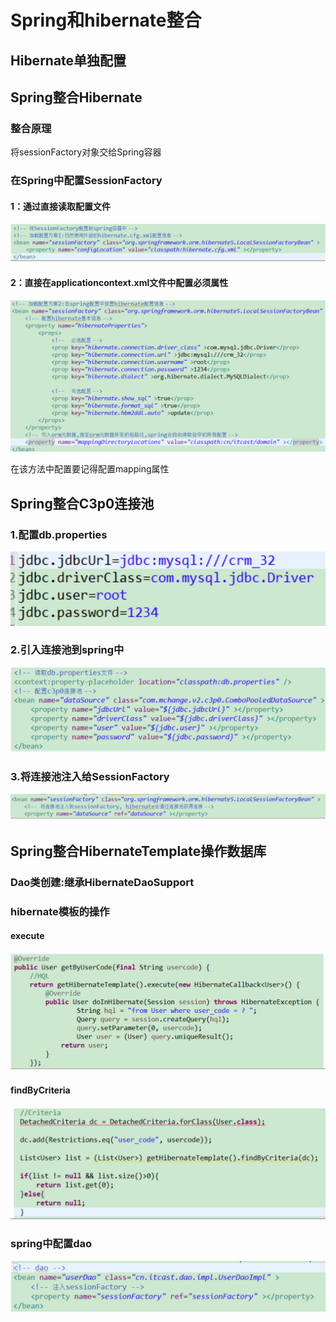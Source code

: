 # Spring和hibernate整合

## Hibernate单独配置

## Spring整合Hibernate

### 整合原理

将sessionFactory对象交给Spring容器

### 在Spring中配置SessionFactory

#### 1：通过直接读取配置文件

![](../../../.gitbook/assets/image%20%28123%29.png)

#### 2：直接在applicationcontext.xml文件中配置必须属性

![](../../../.gitbook/assets/image%20%2869%29.png)

在该方法中配置要记得配置mapping属性



## Spring整合C3p0连接池

### 1.配置db.properties

![](../../../.gitbook/assets/image%20%28167%29.png)

### 2.引入连接池到spring中

![](../../../.gitbook/assets/image%20%28116%29.png)

### 3.将连接池注入给SessionFactory

![](../../../.gitbook/assets/image%20%28138%29.png)

## Spring整合HibernateTemplate操作数据库

### Dao类创建:继承HibernateDaoSupport

### hibernate模板的操作

#### execute

![](../../../.gitbook/assets/image%20%28131%29.png)

#### findByCriteria

![](../../../.gitbook/assets/image%20%28103%29.png)

### spring中配置dao

![](../../../.gitbook/assets/image%20%28198%29.png)



